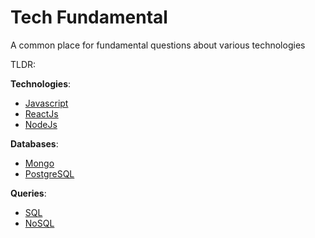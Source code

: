 # Tech Fundamental
A common place for fundamental questions about various technologies

TLDR:

**Technologies**:
- [Javascript](Technologies/Javascript/README.md)
- [ReactJs](Technologies/React/README.md)
- [NodeJs](Technologies/Node/README.md)

**Databases**:
- [Mongo](Databases/Mongo/README.md)
- [PostgreSQL](Databases/PostgrSQL/README.md)

**Queries**:
- [SQL](Databases/SQL/README.md)
- [NoSQL](Databases/NoSQL/README.md)

